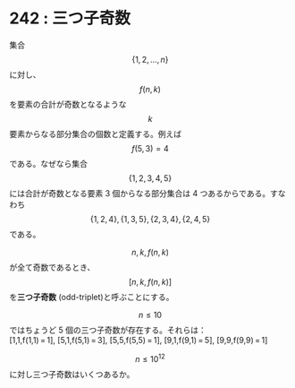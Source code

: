 # 242 : 三つ子奇数

集合$$\{1,2,\dots,n\}$$に対し、$$f(n,k)$$を要素の合計が奇数となるような$$k$$要素からなる部分集合の個数と定義する。例えば$$f(5,3) = 4$$である。なぜなら集合$$\{1,2,3,4,5\}$$には合計が奇数となる要素 3 個からなる部分集合は 4 つあるからである。すなわち$$\{1,2,4\}, \{1,3,5\}, \{2,3,4\}, \{2,4,5\}$$である。

$$n, k, f(n,k)$$が全て奇数であるとき、$$[n,k,f(n,k)]$$を**三つ子奇数** (odd-triplet)と呼ぶことにする。

$$n ≤ 10$$ではちょうど 5 個の三つ子奇数が存在する。それらは：\
\[1,1,f(1,1) = 1], \[5,1,f(5,1) = 3], \[5,5,f(5,5) = 1], \[9,1,f(9,1) = 5], \[9,9,f(9,9) = 1]

$$n ≤ 10^{12}$$に対し三つ子奇数はいくつあるか。
